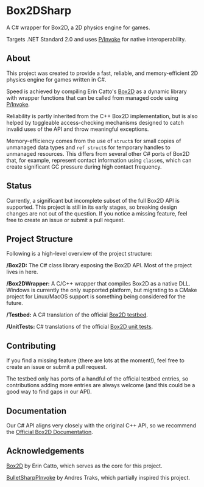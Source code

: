 # Box2DSharp

A C# wrapper for Box2D, a 2D physics engine for games.

Targets .NET Standard 2.0 and uses [P/Invoke](https://docs.microsoft.com/en-us/dotnet/standard/native-interop/pinvoke) for native interoperability.

## About

This project was created to provide a fast, reliable, and memory-efficient 2D physics engine for games written in C#.

Speed is achieved by compiling Erin Catto's [Box2D](https://github.com/erincatto/box2d) as a dynamic library with wrapper functions that can be called from managed code using [P/Invoke](https://docs.microsoft.com/en-us/dotnet/standard/native-interop/pinvoke).

Reliability is partly inherited from the C++ Box2D implementation, but is also helped by toggleable access-checking mechanisms designed to catch invalid uses of the API and throw meaningful exceptions.

Memory-efficiency comes from the use of `struct`s for small copies of unmanaged data types and `ref struct`s for temporary handles to unmanaged resources. This differs from several other C# ports of Box2D that, for example, represent contact information using `class`es, which can create significant GC pressure during high contact frequency.

## Status

Currently, a significant but incomplete subset of the full Box2D API is supported. This project is still in its early stages, so breaking design changes are not out of the question. If you notice a missing feature, feel free to create an issue or submit a pull request.

## Project Structure

Following is a high-level overview of the project structure:

**/Box2D:** The C# class library exposing the Box2D API. Most of the project lives in here.

**/Box2DWrapper:** A C/C++ wrapper that compiles Box2D as a native DLL. Windows is currently the only supported platform, but migrating to a CMake project for Linux/MacOS support is something being considered for the future.

**/Testbed:** A C# translation of the official [Box2D testbed](https://github.com/erincatto/box2d/tree/master/testbed).

**/UnitTests:** C# translations of the official [Box2D unit tests](https://github.com/erincatto/box2d/tree/master/unit-test).

## Contributing

If you find a missing feature (there are lots at the moment!), feel free to create an issue or submit a pull request.

The testbed only has ports of a handful of the official testbed entries, so contributions adding more entries are always welcome (and this could be a good way to find gaps in our API).

## Documentation

Our C# API aligns very closely with the original C++ API, so we recommend the [Official Box2D Documentation](https://box2d.org/documentation/index.html).

## Acknowledgements

[Box2D](https://github.com/erincatto/box2d) by Erin Catto, which serves as the core for this project.

[BulletSharpPInvoke](https://github.com/AndresTraks/BulletSharpPInvoke) by Andres Traks, which partially inspired this project.
